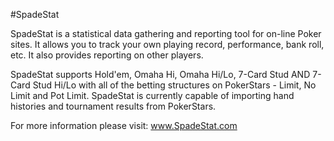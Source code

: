 #SpadeStat

SpadeStat is a statistical data gathering and reporting 
tool for on-line Poker sites. It allows you to track your 
own playing record, performance, bank roll, etc. It also 
provides reporting on other players.

SpadeStat supports Hold'em, Omaha Hi, Omaha Hi/Lo, 
7-Card Stud AND 7-Card Stud Hi/Lo with all of the betting 
structures on PokerStars - Limit, No Limit and Pot Limit. 
SpadeStat is currently capable of importing hand histories 
and tournament results from PokerStars.

For more information please visit: www.SpadeStat.com